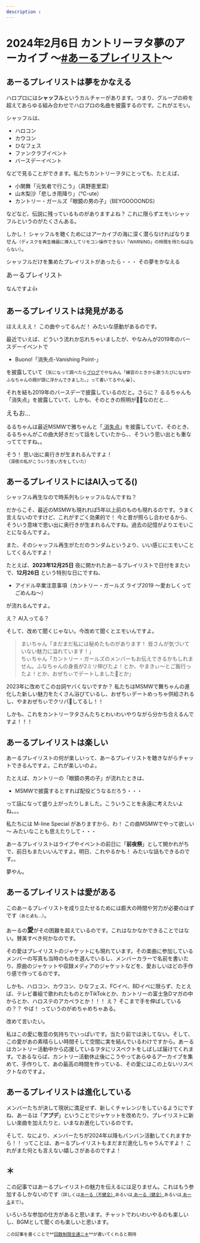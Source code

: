 ```yaml
---
description : 
---
```


# 2024年2月6日 カントリーヲタ夢のアーカイブ ～[#あーるプレイリスト](https://twitter.com/search?q=%23あーるプレイリスト)～

## あーるプレイリストは夢をかなえる

ハロプロには**シャッフル**というカルチャーがあります。つまり、グループの枠を超えてあらゆる組み合わせでハロプロの名曲を披露するのです。これがエモい。

シャッフルは、

* ハロコン
* カウコン
* ひなフェス
* ファンクラブイベント
* バースデーイベント

などで見ることができます。私たちカントリーヲタにとっても、たとえば、

* 小関舞「元気者で行こう」（真野恵里菜）
* 山木梨沙「悲しき雨降り」（℃-ute）
* カントリー・ガールズ「眼鏡の男の子」（BEYOOOOONDS）

などなど、伝説に残っているものがありますよね？ これに限らずエモいシャッフルというのがたくさんある。

しかし！ シャッフルを聴くためにはアーカイブの海に深く潜らなければなりません<small>（ディスクを再生機器に挿入してリモコン操作できない「WARNING」の時間を待たねばならない）</small>。

シャッフルだけを集めたプレイリストがあったら・・・ その夢をかなえる

<big>あーるプレイリスト</big>

なんですよ👍

## あーるプレイリストは発見がある

ほええええ！ この曲やってるんだ！ みたいな感動があるのです。

最近でいえば、どういう流れか忘れちゃいましたが、やなみんが2019年のバースデーイベントで

* Buono!「消失点-Vanishing Point-」

を披露していて（<small>気になって調べたら[ブログ](https://ameblo.jp/countrygirls/entry-12431717389.html)でやなみん「練習のときから歌うたびになぜかふなちゃんの顔が頭に浮かんできました。」って書いてるやん😭</small>）、

それを結も2019年のバースデーで披露しているのだと。さらに？ るるちゃんも「消失点」を披露していて、しかも、そのときの照明が💜💛なのだと…

<big>えもお…</big>

るるちゃんは最近MSMWで雅ちゃんと「[<i class="fa-lg fa-brands fa-youtube"></i> 消失点](https://www.youtube.com/watch?v=g8dcb9PIMAw&t=11m6s)」を披露していて、そのとき、るるちゃんがこの曲大好きだって話をしていたから、、そういう思い出とも重なっててですね。。

そう！ 思い出に奥行きが生まれるんですよ！<small>（深夜の私がこういう言い方をしていた）</small>

## あーるプレイリストにはAI入ってる()

シャッフル再生なので時系列もシャッフルなんですね？ 

だからこそ、最近のMSMWも現れれば5年以上前のものも現れるのです。うまく言えないのですけど、これがすごく効果的で！ 今と昔が照らし合わせるから、そういう意味で思い出に奥行きが生まれるんですね。過去の記憶がよりエモいことになるんですよ。

また、そのシャッフル再生がただのランダムというより、いい感じにエモいことしてくるんですよ！

たとえば、**2023年12月25日** 夜に開かれたあーるプレイリストで日付をまたいで、**12月26日** という特別な日にですね、

* アイドル卒業注意事項（カントリー・ガールズ ライブ2019 ～愛おしくってごめんね～）

が流れるんですよ。

え？ AI入ってる？

そして、改めて聞くじゃない。今改めて聞くとエモいんですよ。

> まいちゃん「まだまだ私には秘めたものがあります！ 皆さんが気づいていない魅力に溢れています！」 <br> ちぃちゃん「カントリー・ガールズのメンバーもお伝えできるかもしれません。ふなちゃんの身長が2ミリ伸びたよ！とか、やまきぃ～とご飯行ったよ！とか、おぜちぃでデートしました🥰とか」

2023年に改めてこの台詞ヤバくないですか？ 私たちはMSMWで舞ちゃんの進化した新しい魅力をたくさん浴びているし、おぜちぃデートめっちゃ供給されるし、やまおぜちぃでクリパ🎄してるし！！

しかも、これをカントリーヲタさんたちとわいわいやりながら分かち合えるんですよ！！！

## あーるプレイリストは楽しい

あーるプレイリストの何が楽しいって、あーるプレイリストを聴きながらチャットできるんですよ。これが楽しいのよ。

たとえば、カントリーの「眼鏡の男の子」が流れたときは、

* MSMWで披露するとすれば配役どうなるだろう・・・

って話になって盛り上がったりしました。こういうことを永遠に考えたいよね。。。

私たちには M-line Special がありますから、わ！ この曲MSMWでやって欲しい～ みたいなことも思えたりして・・・

あーるプレイリストはライブやイベントの前日に「**前夜祭**」として開かれがちで、前日もまたいいんですよ。明日、これやるかも！ みたいな話もできるのです。。

夢やん。

## あーるプレイリストは愛がある

このあーるプレイリストを成り立たせるためには膨大の時間や労力が必要のはずです<small>（あと💰も…）</small>。

あーるの<big>**愛**</big>がその困難を超えているのです。これはなかなかできることではない。賛美すべき何かなのです。

その愛はプレイリストのジャケットにも現れています。その楽曲に参加しているメンバーの写真も当時のものを選んでいるし、メンバーカラーで名前を書いたり、原曲のジャケットや収録メディアのジャケットなどを、愛おしいほどの手作り感で作ってるのです。

しかも、ハロコン、カウコン、ひなフェス、FCイベ、BDイベに限らず、たとえば、テレビ番組で歌われたものとかTikTokとか、カントリーの富士急Dマガの中からとか、ハロステのアカペラとか！！！ え？ そこまで手を伸ばしているの？？ やば！ っていうのがめちゃめちゃある。

改めて言いたい。

私はこの愛に敬意の気持ちでいっぱいです。当たり前では決してない。そして、この愛があの素晴らしい時間そして空間に実を結んでいるわけですから。あーるはカントリー活動中から応援しているヲタにリスペクトをしばしば届けてくれます。であるならば、カントリー活動休止後にこうやってあらゆるアーカイブを集めて、手作りして、あの最高の時間を作っている、その愛にはこの上ないリスペクトなのですよ。

## あーるプレイリストは進化している

メンバーたちが決して現状に満足せず、新しくチャレンジをしているようにですね、あーるは「**アプデ**」ということでジャケットを改めたり、プレイリストに新しい楽曲を加えたりと、いまなお進化しているのです。

そして、なにより、メンバーたちが2024年以降もバンバン活動してくれますから！！ ってことは、あーるプレイリストもまだまだ進化しちゃうんですよ！ これがまた何とも言えない嬉しさがあるのですよ！

## ＊

この記事ではあーるプレイリストの魅力を伝えるには足りません。これはもう参加するしかないのです<small>（詳しくは[<i class="fa-lg fa-brands fa-square-x-twitter"></i>あーる（不健全）](https://twitter.com/R_dayoooooo)あるいは[<i class="fa-lg fa-brands fa-square-x-twitter"></i> あーる（健全）](https://twitter.com/MM_IO_R)あるいは[<i class="fa-lg fa-brands fa-square-x-twitter"></i> あーる](https://twitter.com/R_CG873_YNMN)まで）</small>。

いろいろな参加の仕方があると思います。チャットでわいわいやるのも楽しいし、BGMとして聞くのも楽しいと思います。

<small>この記事を書くことで**[回数制限全通ニキ](https://ameblo.jp/takuma-09122003/)**が書いてくれると期待</small>
